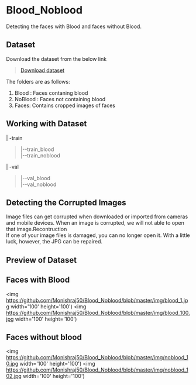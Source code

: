 # Blood_Noblood
Detecting the faces with Blood and faces without Blood.
## Dataset
Download the dataset from the below link

>[Download dataset](https://drive.google.com/file/d/1tcdLZymFiw36lzu95zgCAQzudi0Wxma5/view?usp=sharing)

The folders are as follows: <br/>
1. Blood : Faces contaning blood <br/>
2. NoBlood : Faces not containing blood <br/>
3. Faces: Contains cropped images of faces <br/>
## Working with Dataset

 | -train <br/>
 > |--train_blood <br/>
 > |--train_noblood <br/>
 
 | -val <br/>
 > |--val_blood <br/>
 > |--val_noblood <br/>
 
## Detecting the Corrupted Images
Image files can get corrupted when downloaded or imported from cameras and mobile devices. When an image is corrupted, we will not able to open that image.Recontruction <br/>
If one of your image files is damaged, you can no longer open it. With a little luck, however, the JPG can be repaired.

## Preview of Dataset
## Faces with Blood
<img https://github.com/Monishraj50/Blood_Noblood/blob/master/img/blood_1.jpg width='100' height='100') 
<img https://github.com/Monishraj50/Blood_Noblood/blob/master/img/blood_100.jpg width='100' height='100') 
## Faces without blood
<img https://github.com/Monishraj50/Blood_Noblood/blob/master/img/noblood_10.jpg width='100' height='100') 
<img https://github.com/Monishraj50/Blood_Noblood/blob/master/img/noblood_102.jpg width='100' height='100') 







